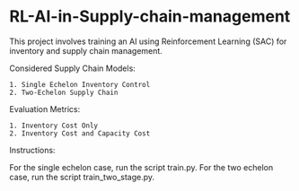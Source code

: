 # RL-AI-in-Supply-chain-management
This project involves training an AI using Reinforcement Learning (SAC) for inventory and supply chain management.

Considered Supply Chain Models:

    1. Single Echelon Inventory Control
    2. Two-Echelon Supply Chain

Evaluation Metrics:

    1. Inventory Cost Only
    2. Inventory Cost and Capacity Cost

Instructions:

For the single echelon case, run the script train.py.
For the two echelon case, run the script train_two_stage.py.
